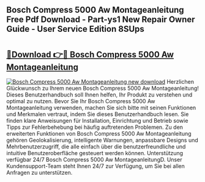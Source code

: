 ## Bosch Compress 5000 Aw Montageanleitung Free Pdf Download - Part-ys1 New Repair Owner Guide - User Service Edition 8SUps

# <h2><a href="http://df7rtrm.blite.top/?on=Bosch+Compress+5000+Aw+Montageanleitung">🔗Download 👉🔴 Bosch Compress 5000 Aw Montageanleitung</a></h2>

[![Bosch Compress 5000 Aw Montageanleitung new download](https://i.imgur.com/lujVjoI.png)](http://df7rtrm.blite.top/?on=Bosch+Compress+5000+Aw+Montageanleitung)
Herzlichen Glückwunsch zu Ihrem neuen Bosch Compress 5000 Aw Montageanleitung! Dieses Benutzerhandbuch soll Ihnen helfen, Ihr Produkt zu verstehen und optimal zu nutzen. Bevor Sie Ihr Bosch Compress 5000 Aw Montageanleitung verwenden, machen Sie sich bitte mit seinen Funktionen und Merkmalen vertraut, indem Sie dieses Benutzerhandbuch lesen. Sie finden klare Anweisungen für Installation, Einrichtung und Betrieb sowie Tipps zur Fehlerbehebung bei häufig auftretenden Problemen. Zu den erweiterten Funktionen von Bosch Compress 5000 Aw Montageanleitung gehören Geolokalisierung, intelligente Warnungen, anpassbare Designs und Mehrbenutzerzugriff, die alle einfach über die benutzerfreundliche und intuitive Benutzeroberfläche gesteuert werden können. Unterstützung verfügbar 24/7 Bosch Compress 5000 Aw MontageanleitungD. Unser Kundensupport-Team steht Ihnen 24/7 zur Verfügung, um Sie bei allen Anfragen zu unterstützen.
